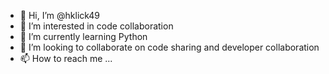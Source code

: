 - 👋 Hi, I’m @hklick49
- 👀 I’m interested in code collaboration
- 🌱 I’m currently learning Python
- 💞️ I’m looking to collaborate on code sharing and developer collaboration
- 📫 How to reach me ...

<!---
hklick49/hklick49 is a ✨ special ✨ repository because its `README.md` (this file) appears on your GitHub profile.
You can click the Preview link to take a look at your changes.
--->

